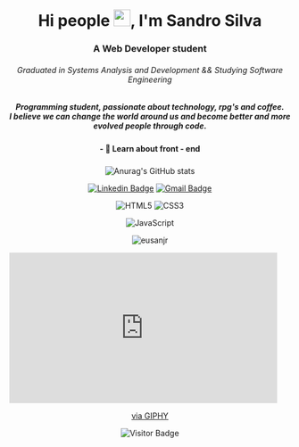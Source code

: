 <h1 align="center">Hi people <img src="https://raw.githubusercontent.com/kaueMarques/kaueMarques/master/hi.gif" width="30px">, I'm Sandro Silva</h1>
<h3 align="center">A Web Developer student</h3>
<span align="center">
<h6>
<i> Graduated in Systems Analysis and Development && Studying Software Engineering </i>
	
</h6>

<h5>
  Programming student, passionate about technology, rpg's and coffee. <br/>
  I believe we can change the world around us and become better and more evolved people through code.
</h5>

	
<h4 align="center">- 
 💬 Learn about front - end 
</h4>


	
###

<span align="center">
 
![Anurag's GitHub stats](https://github-readme-stats.vercel.app/api?username=silvasandro&theme=radical&show_icons=true) 

[![Linkedin Badge](https://img.shields.io/badge/-Sandro%20Silva-6633cc?style=flat-square&logo=Linkedin&logoColor=white&link=https://www.linkedin.com/in/eusanjr/)](https://www.linkedin.com/in/eusanjr/)
	[![Gmail Badge](https://img.shields.io/badge/-eusanjr@gmail.com-6633cc?style=flat-square&logo=Gmail&logoColor=white&link=mailto:sandrosilva_2005@yahoo.com.br)](mailto:sandrosilva_2005@yahoo.com.br)
	
![HTML5](https://img.shields.io/badge/-HTML5-E34F26?style=flat-square&logo=html5&logoColor=white)
![CSS3](https://img.shields.io/badge/-CSS3-1572B6?style=flat-square&logo=css3)
	
![JavaScript](https://img.shields.io/badge/-JavaScript-black?style=flat-square&logo=javascript)

	
<!-- 
 [<img src="https://img.shields.io/badge/linkedin-%230077B5.svg?&style=for-the-badge&logo=linkedin&logoColor=white" />](https://www.linkedin.com/in/eusanjr/)

<img src="https://img.shields.io/badge/React-20232A?style=for-the-badge&logo=react&logoColor=61DAFB" />
 <img src="https://img.shields.io/badge/JavaScript-F7DF1E?style=for-the-badge&logo=javascript&logoColor=black" />
![NPM](https://img.shields.io/badge/NPM-CB3837.svg?logo=npm)
![Yarn](https://img.shields.io/badge/Yarn-2C8EBB.svg?logo=yarn&logoColor=white)
![Nodejs](https://img.shields.io/badge/NodeJs-339933.svg?logo=node.js&logoColor=white)

![Git](https://img.shields.io/badge/-Git-black?style=flat-square&logo=git)
![TypeScript](https://img.shields.io/badge/-TypeScript-007ACC?style=flat-square&logo=typescript)

![GitHub](https://img.shields.io/badge/-GitHub-181717?style=flat-square&logo=github)
![Bootstrap](https://img.shields.io/badge/-Bootstrap-563D7C?style=flat-square&logo=bootstrap)
 <img src="https://img.shields.io/badge/Node.js-339933?style=for-the-badge&logo=nodedotjs&logoColor=white" />
![React](https://img.shields.io/badge/-React-black?style=flat-square&logo=react)
 <img src="https://img.shields.io/static/v1?label=EMail&message=SandroSilva&color=7159c1&style=for-the-badge&logo=ghost"/>
 <img src="https://img.shields.io/badge/CSS3-1572B6?style=for-the-badge&logo=css3&logoColor=white" />
 <img src="https://img.shields.io/badge/HTML5-E34F26?style=for-the-badge&logo=html5&logoColor=white" />
 <img src="https://img.shields.io/badge/TypeScript-007ACC?style=for-the-badge&logo=typescript&logoColor=white" />
 <img src="https://img.shields.io/badge/Yarn-2C8EBB?style=for-the-badge&logo=yarn&logoColor=white" />
 <img src="https://img.shields.io/badge/Sass-CC6699?style=for-the-badge&logo=sass&logoColor=white" />
 <img src="https://img.shields.io/badge/React-20232A?style=for-the-badge&logo=react&logoColor=61DAFB" />
 <img src="https://img.shields.io/badge/Bootstrap-563D7C?style=for-the-badge&logo=bootstrap&logoColor=white" />
 <img src="https://img.shields.io/badge/next.js-000000?style=for-the-badge&logo=nextdotjs&logoColor=white" />
 <img src="https://img.shields.io/badge/firebase-ffca28?style=for-the-badge&logo=firebase&logoColor=black" />
 <img src="https://img.shields.io/badge/Git-F05032?style=for-the-badge&logo=git&logoColor=white" />
<img alt="JitPack" src="https://img.shields.io/jitpack/v/github/silvasandro/https://github.com/silvasandro/silvasandro/edit/main/README.md?style=flat-square">

-->

![eusanjr](https://i.pinimg.com/originals/03/a4/a5/03a4a5f034bf0bafa661fd8a8aabedc8.gif)
	
<iframe src="https://giphy.com/embed/f3iwJFOVOwuy7K6FFw" width="480" height="270" frameBorder="0" class="giphy-embed" allowFullScreen></iframe><p><a href="https://giphy.com/gifs/Pluralsight-man-development-developer-f3iwJFOVOwuy7K6FFw">via GIPHY</a></p>
	
![Visitor Badge](https://visitor-badge.laobi.icu/badge?page_id=silvasandro.silvasandro)
	
 </span>
	

